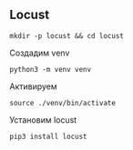 ## Locust


```shell
mkdir -p locust && cd locust
```

Создадим venv
```shell
python3 -m venv venv
```

Активируем
```shell
source ./venv/bin/activate
```

Установим locust
```shell
pip3 install locust
```